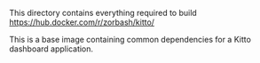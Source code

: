 This directory contains everything required to build https://hub.docker.com/r/zorbash/kitto/

This is a base image containing common dependencies for a Kitto dashboard application.
